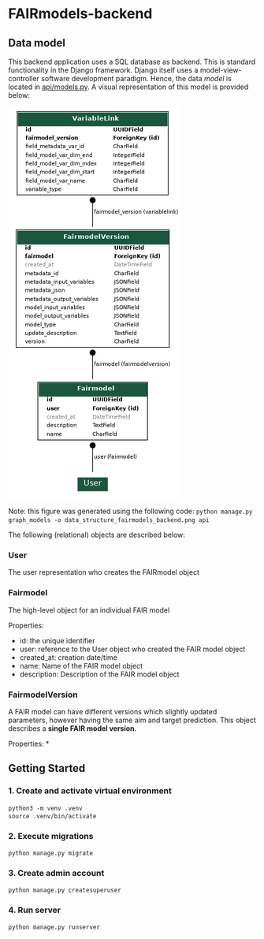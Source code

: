 # FAIRmodels-backend

## Data model

This backend application uses a SQL database as backend. This is standard functionality in the Django framework. Django itself uses a model-view-controller software development paradigm. Hence, the data *model* is located in [api/models.py](api/models.py). A visual representation of this model is provided below:

![API data model](./data_structure_fairmodels_backend.png)

Note: this figure was generated using the following code: `python manage.py graph_models -o data_structure_fairmodels_backend.png api`

The following (relational) objects are described below:

### User
The user representation who creates the FAIRmodel object

### Fairmodel
The high-level object for an individual FAIR model

Properties:
* id: the unique identifier
* user: reference to the User object who created the FAIR model object
* created_at: creation date/time
* name: Name of the FAIR model object
* description: Description of the FAIR model object

### FairmodelVersion
A FAIR model can have different versions which slightly updated parameters, however having the same aim and target prediction. This object describes a **single FAIR model version**.

Properties:
* 

## Getting Started

### 1. Create and activate virtual environment

```
python3 -m venv .venv
source .venv/bin/activate
```

### 2. Execute migrations

```
python manage.py migrate
```

### 3. Create admin account

```
python manage.py createsuperuser
```

### 4. Run server

```
python manage.py runserver
```
